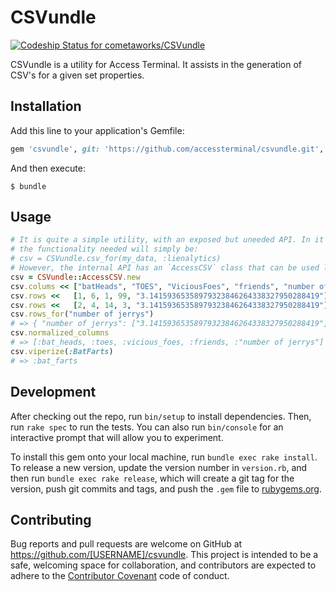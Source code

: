 # CSVundle
[ ![Codeship Status for cometaworks/CSVundle](https://codeship.com/projects/d9fe0ac0-5a29-0133-81d7-0e6f49d10408/status?branch=master)](https://codeship.com/projects/110270)

CSVundle is a utility for Access Terminal. It assists in the generation of CSV's for a given set properties.

## Installation

Add this line to your application's Gemfile:

```ruby
gem 'csvundle', git: 'https://github.com/accessterminal/csvundle.git', branch: 'master'
```

And then execute:

    $ bundle

## Usage

```ruby
# It is quite a simple utility, with an exposed but uneeded API. In it's final implementation,
# the functionality needed will simply be:
# csv = CSVundle.csv_for(my_data, :lienalytics)
# However, the internal API has an `AccessCSV` class that can be used like so:
csv = CSVundle::AccessCSV.new
csv.colums << ["batHeads", "TOES", "ViciousFoes", "friends", "number of jerrys"]
csv.rows <<   [1, 6, 1, 99, "3.14159365358979323846264338327950288419"]
csv.rows <<   [2, 4, 14, 3, "3.14159365358979323846264338327950288419"]
csv.rows_for("number of jerrys")
# => { "number of jerrys": ["3.14159365358979323846264338327950288419", "3.14159365358979323846264338327950288419"] }
csv.normalized_columns
# => [:bat_heads, :toes, :vicious_foes, :friends, :"number of jerrys"]
csv.viperize(:BatFarts)
# => :bat_farts
```

## Development

After checking out the repo, run `bin/setup` to install dependencies. Then, run `rake spec` to run the tests. You can also run `bin/console` for an interactive prompt that will allow you to experiment.

To install this gem onto your local machine, run `bundle exec rake install`. To release a new version, update the version number in `version.rb`, and then run `bundle exec rake release`, which will create a git tag for the version, push git commits and tags, and push the `.gem` file to [rubygems.org](https://rubygems.org).

## Contributing

Bug reports and pull requests are welcome on GitHub at https://github.com/[USERNAME]/csvundle. This project is intended to be a safe, welcoming space for collaboration, and contributors are expected to adhere to the [Contributor Covenant](contributor-covenant.org) code of conduct.

